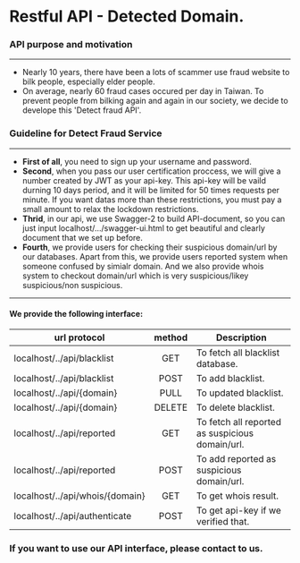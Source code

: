 # Restful API - Detected Domain.
### **API purpose and motivation**
-----------------------------------------------------------
   * Nearly 10 years, there have been a lots of scammer use fraud website to bilk people, especially elder people.
   * On average, nearly 60 fraud cases occured per day in Taiwan. To prevent people from bilking again and again in our society, we decide to develope this 'Detect fraud API'.

### **Guideline for Detect Fraud Service**  
-----------------------------------------------------------
   - **First of all**, you need to sign up your username and password.
   - **Second**, when you pass our user certification proccess, we will give a number created by JWT as your api-key. This api-key will be vaild durning 10 days period, and it     will be limited for 50 times requests per minute. If you want datas more than these restrictions, you must pay a small amount to relax the lockdown restrictions.
   - **Thrid**, in our api, we use Swagger-2 to build API-document, so you can just input localhost/.../swagger-ui.html to get beautiful and clearly document that we set up before.
   - **Fourth**, we provide users for checking their suspicious domain/url by our databases. Apart from this, we provide users reported system when someone confused by simialr domain. And we also provide whois system to checkout domain/url which is very suspicious/likey suspicious/non suspicious. 

-----------------------------------------------------------
#### We provide the following interface:

url protocol                     | method | Description
---------------------------------|:------:| -----------------------------------------------
localhost/../api/blacklist       | GET    |  To fetch all blacklist database.
localhost/../api/blacklist       | POST   |  To add blacklist.
localhost/../api/{domain}        | PULL   |  To updated blacklist.
localhost/../api/{domain}        | DELETE |  To delete  blacklist.
localhost/../api/reported        | GET    |  To fetch all reported as suspicious domain/url.
localhost/../api/reported        | POST   |  To add reported as suspicious domain/url.
localhost/../api/whois/{domain}  | GET    |  To get whois result.
localhost/../api/authenticate    | POST   |  To get api-key if we verified that.

### If you want to use our API interface, please contact to us.
